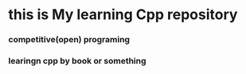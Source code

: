 # this is My learning Cpp repository
### competitive(open) programing
### learingn cpp by book or something